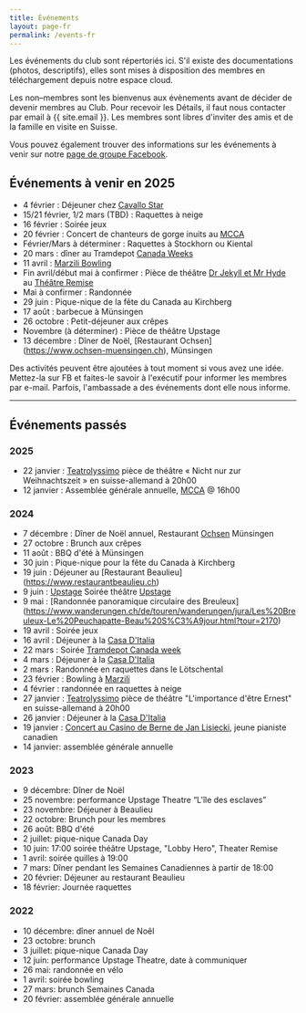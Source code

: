 ```yaml
---
title: Événements
layout: page-fr
permalink: /events-fr
---
```


Les événements du club sont répertoriés ici. S'il existe des documentations (photos, descriptifs), elles sont mises à disposition des membres en téléchargement depuis notre espace cloud.

Les non–membres sont les bienvenus aux évènements avant de décider de devenir membres au Club. Pour recevoir les Détails, il faut nous contacter par email à {{ site.email }}.
Les membres sont libres d'inviter des amis et de la famille en visite en Suisse.

Vous pouvez également trouver des informations sur les événements à venir sur notre [page de groupe Facebook](https://www.facebook.com/groups/canadaclubberne/).

## Événements à venir en 2025

- 4 février : Déjeuner chez [Cavallo Star](https://www.cavallostar.ch)
- 15/21 février, 1/2 mars (TBD) : Raquettes à neige
- 16 février : Soirée jeux
- 20 février : Concert de chanteurs de gorge inuits au [MCCA](https://mcca.ch/en/https/-/www-mcca-ch/upcoming/index.php/)
- Février/Mars à déterminer : Raquettes à Stockhorn ou Kiental
- 20 mars : dîner au Tramdepot [Canada Weeks](https://altestramdepot.ch/de/Info/Restaurant/Kanada_Wochen)
- 11 avril : [Marzili Bowling](https://www.bowling-marzili.ch/bm-english)
- Fin avril/début mai à confirmer : Pièce de théâtre [Dr Jekyll et Mr Hyde](https://upstage.ch/2024/10/28/spring-production-details/) au [Théâtre Remise](https://www.theaterremisebern.ch/index.php)
- Mai à confirmer : Randonnée
- 29 juin : Pique-nique de la fête du Canada au Kirchberg
- 17 août : barbecue à Münsingen
- 26 octobre : Petit-déjeuner aux crêpes
- Novembre (à déterminer) : Pièce de théâtre Upstage
- 13 décembre : Dîner de Noël, [Restaurant Ochsen] (https://www.ochsen-muensingen.ch), Münsingen

Des activités peuvent être ajoutées à tout moment si vous avez une idée. Mettez-la sur FB et faites-le savoir à l'exécutif pour informer les membres par e-mail.
Parfois, l'ambassade a des événements dont elle nous informe.

---

## Événements passés

### 2025

- 22 janvier : [Teatrolyssimo](https://www.teatrolyssimo.ch) pièce de théâtre « Nicht nur zur Weihnachtszeit » en suisse-allemand à 20h00
- 12 janvier : Assemblée générale annuelle, [MCCA](https://mcca.ch) @ 16h00

### 2024

- 7 décembre : Dîner de Noël annuel, Restaurant [Ochsen](https://www.ochsen-muensingen.ch) Münsingen
- 27 octobre : Brunch aux crêpes
- 11 août : BBQ d'été à Münsingen
- 30 juin : Pique-nique pour la fête du Canada à Kirchberg
- 19 juin : Déjeuner au [Restaurant Beaulieu] (https://www.restaurantbeaulieu.ch)
- 9 juin : [Upstage]() Soirée théâtre [Upstage](https://upstage.ch)
- 9 mai : [Randonnée panoramique circulaire des Breuleux] (https://www.wanderungen.ch/de/touren/wanderungen/jura/Les%20Breuleux-Le%20Peuchapatte-Beau%20S%C3%A9jour.html?tour=2170)
- 19 avril : Soirée jeux
- 16 avril : Déjeuner à la [Casa D'Italia](https://www.casaitalia.ch)
- 22 mars : Soirée [Tramdepot Canada week](https://altestramdepot.ch/de/Info/Restaurant/Kanada_Wochen)
- 4 mars : Déjeuner à la [Casa D'Italia](https://www.casaitalia.ch)
- 2 mars : Randonnée en raquettes dans le Lötschental
- 23 février : Bowling à [Marzili](https://www.bowling-marzili.ch)
- 4 février : randonnée en raquettes à neige
- 27 janvier : [Teatrolyssimo](https://www.teatrolyssimo.ch) pièce de théâtre "L'importance d'être Ernest" en suisse-allemand à 20h00
- 26 janvier : Déjeuner à la [Casa D'Italia](https://www.casaitalia.ch)
- 19 janvier : [Concert au Casino de Berne de Jan Lisiecki](https://www.casinobern.ch/programm/jan-lisiecki-2/), jeune pianiste canadien
- 14 janvier: assemblée générale annuelle

### 2023

- 9  décembre: Dîner de Noël
- 25 novembre: performance Upstage Theatre “L'île des esclaves”
- 23 novembre: Déjeuner à Beaulieu
- 22 octobre: Brunch pour les membres
- 26 août: BBQ d'été
- 2 juillet: pique-nique Canada Day
- 10 juin: 17:00 soirée théâtre Upstage, "Lobby Hero", Theater Remise
- 1 avril: soirée quilles à 19:00
- 7 mars: Dîner pendant les Semaines Canadiennes à partir de 18:00
- 20 février: Déjeuner au restaurant Beaulieu
- 18 février: Journée raquettes

### 2022

- 10 décembre: dîner annuel de Noêl
- 23 octobre: brunch
- 3 juillet: pique-nique Canada Day
- 12 juin: performance Upstage Theatre, date à communiquer
- 26 mai: randonnée en vélo
- 1 avril: soirée bowling
- 27 mars: brunch Semaines Canada
- 20 février: assemblée générale annuelle
